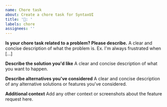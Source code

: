 ```yaml
---
name: Chore task
about: Create a chore task for SyntaxUI
title: '🧹: '
labels: chore
assignees: ''
---
```


**Is your chore task related to a problem? Please describe.**
A clear and concise description of what the problem is. Ex. I'm always frustrated when [...]

**Describe the solution you'd like**
A clear and concise description of what you want to happen.

**Describe alternatives you've considered**
A clear and concise description of any alternative solutions or features you've considered.

**Additional context**
Add any other context or screenshots about the feature request here.

